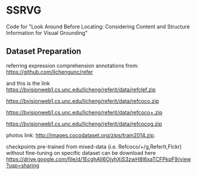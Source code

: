 # SSRVG
Code for "Look Around Before Locating: Considering Content and Structure Information for Visual Grounding"
## Dataset Preparation
referring expression comprehension annotations from: https://github.com/lichengunc/refer

and this is the link
https://bvisionweb1.cs.unc.edu/licheng/referit/data/refclef.zip

https://bvisionweb1.cs.unc.edu/licheng/referit/data/refcoco.zip

https://bvisionweb1.cs.unc.edu/licheng/referit/data/refcoco+.zip

https://bvisionweb1.cs.unc.edu/licheng/referit/data/refcocog.zip

photos link: http://images.cocodataset.org/zips/train2014.zip.

checkpoints pre-trained from mixed-data (i.e. Refcoco/+/g,ReferIt,Flckr) without fine-tuning on specific dataset can be download here https://drive.google.com/file/d/1EcghAII6OjyhXiS3zwH8I6xaTCFPkpF9/view?usp=sharing

